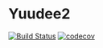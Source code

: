 # Yuudee2

[![Build Status](https://travis-ci.org/xiaoyudi-China/yuudee_android.svg?branch=master)](https://travis-ci.org/xiaoyudi-China/yuudee_android)
[![codecov](https://codecov.io/gh/xiaoyudi-China/yuudee_android/branch/master/graph/badge.svg)](https://codecov.io/gh/xiaoyudi-China/yuudee_android)





